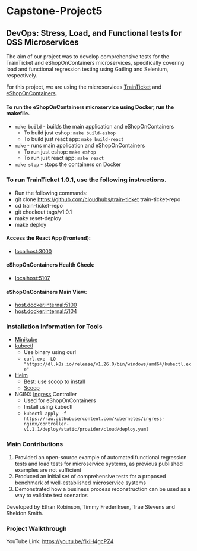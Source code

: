 # Capstone-Project5
## DevOps: Stress, Load, and Functional tests for OSS Microservices

The aim of our project was to develop comprehensive tests for the TrainTicket and eShopOnContainers microservices, specifically covering load and functional regression testing using Gatling and Selenium, respectively.

For this project, we are using the microservices [TrainTicket](https://github.com/FudanSELab/train-ticket) and [eShopOnContainers](https://github.com/dotnet-architecture/eShopOnContainers).

#### To run the eShopOnContainers microservice using Docker, run the makefile.
 - `make build` - builds the main application and eShopOnContainers
   - To build just eshop: `make build-eshop`
   - To build just react app: `make build-react`
 - `make` - runs main application and eShopOnContainers
   - To run just eshop: `make eshop`
   - To run just react app: `make react`
 - `make stop` - stops the containers on Docker

### To run TrainTicket 1.0.1, use the following instructions.
 - Run the following commands:
 - git clone https://github.com/cloudhubs/train-ticket train-ticket-repo
 - cd train-ticket-repo
 - git checkout tags/v1.0.1
 - make reset-deploy
 - make deploy

#### Access the React App (frontend):
 - [localhost:3000](http://localhost:3000)

#### eShopOnContainers Health Check:
 - [localhost:5107](http://host.docker.internal:5107)

#### eShopOnContainers Main View:
 - [host.docker.internal:5100](http://host.docker.internal:5100)
 - [host.docker.internal:5104](http://host.docker.internal:5104)

### Installation Information for Tools
 - [Minikube](https://minikube.sigs.k8s.io/docs/start/)
 - [kubectl](https://kubernetes.io/docs/tasks/tools/install-kubectl-windows/)
   - Use binary using curl
   - `curl.exe -LO "https://dl.k8s.io/release/v1.26.0/bin/windows/amd64/kubectl.exe"`
 - [Helm](https://helm.sh/docs/intro/install/)
   - Best: use scoop to install
   - [Scoop](https://scoop.sh/)
 - NGINX [Ingress](https://kubernetes.io/docs/concepts/services-networking/ingress/) Controller
   - Used for eShopOnContainers
   - Install using kubectl
   - `kubectl apply -f https://raw.githubusercontent.com/kubernetes/ingress-nginx/controller-v1.1.1/deploy/static/provider/cloud/deploy.yaml`

### Main Contributions
1.  Provided an open-source example of automated functional regression tests  and load tests for microservice systems, as previous published examples are not sufficient
2. Produced an initial set of comprehensive tests for a proposed benchmark of well-established microservice systems
3. Demonstrated how a business process reconstruction can be used as a way to validate test scenarios

Developed by Ethan Robinson, Timmy Frederiksen, Trae Stevens and Sheldon Smith.

### Project Walkthrough
YouTube Link: https://youtu.be/flkiH4gcPZ4
